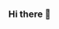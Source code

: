 ### Hi there 👋

<!--
**rconte482/rconte482** is a ✨ _special_ ✨ repository because its `README.md` (this file) appears on your GitHub profile.

Here are some ideas to get you started:

- 🔭 I’m currently working on,a fantasy novel I have been writing for four years.
- 🌱 I’m currently learning,stocks,day trading.
- 👯 I’m looking to collaborate on, making it easier for people to find what they need.
- 🤔 I’m looking for help with, brainstorming, sound boarding, open to ideas for a think tank.
- 💬 Ask me about ...
- 📫 How to reach me: rconte482@gmail.com
- 😄 Pronouns: he,him
- ⚡ Fun fact:I like George Carlin stand up comedy.
-->
